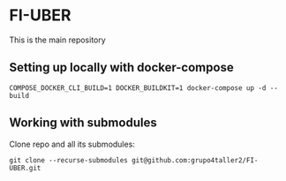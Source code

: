 # FI-UBER

This is the main repository

## Setting up locally with docker-compose

```shell
COMPOSE_DOCKER_CLI_BUILD=1 DOCKER_BUILDKIT=1 docker-compose up -d --build
```

## Working with submodules

Clone repo and all its submodules:

```shell
git clone --recurse-submodules git@github.com:grupo4taller2/FI-UBER.git
```

